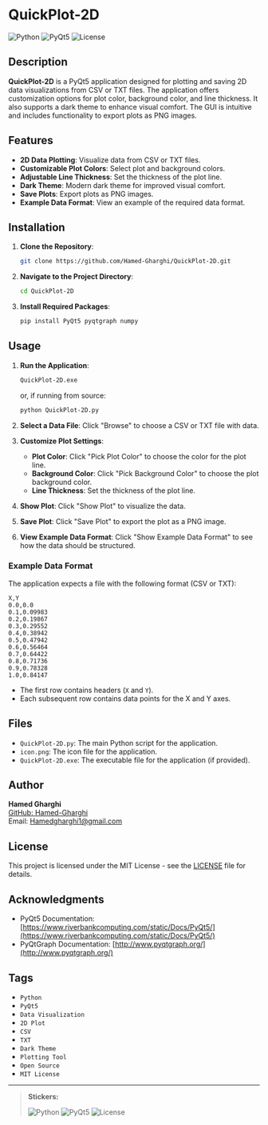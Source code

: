 # QuickPlot-2D

![Python](https://img.shields.io/badge/Python-3.7%2B-blue)
![PyQt5](https://img.shields.io/badge/PyQt5-5.15.7-green)
![License](https://img.shields.io/badge/License-MIT-yellow)

## Description

**QuickPlot-2D** is a PyQt5 application designed for plotting and saving 2D data visualizations from CSV or TXT files. The application offers customization options for plot color, background color, and line thickness. It also supports a dark theme to enhance visual comfort. The GUI is intuitive and includes functionality to export plots as PNG images.

## Features

- **2D Data Plotting**: Visualize data from CSV or TXT files.
- **Customizable Plot Colors**: Select plot and background colors.
- **Adjustable Line Thickness**: Set the thickness of the plot line.
- **Dark Theme**: Modern dark theme for improved visual comfort.
- **Save Plots**: Export plots as PNG images.
- **Example Data Format**: View an example of the required data format.

## Installation

1. **Clone the Repository**:
   ```sh
   git clone https://github.com/Hamed-Gharghi/QuickPlot-2D.git
   ```

2. **Navigate to the Project Directory**:
   ```sh
   cd QuickPlot-2D
   ```

3. **Install Required Packages**:
   ```sh
   pip install PyQt5 pyqtgraph numpy
   ```

## Usage

1. **Run the Application**:
   ```sh
   QuickPlot-2D.exe
   ```
   or, if running from source:
   ```sh
   python QuickPlot-2D.py
   ```

2. **Select a Data File**: Click "Browse" to choose a CSV or TXT file with data.

3. **Customize Plot Settings**:
   - **Plot Color**: Click "Pick Plot Color" to choose the color for the plot line.
   - **Background Color**: Click "Pick Background Color" to choose the plot background color.
   - **Line Thickness**: Set the thickness of the plot line.

4. **Show Plot**: Click "Show Plot" to visualize the data.

5. **Save Plot**: Click "Save Plot" to export the plot as a PNG image.

6. **View Example Data Format**: Click "Show Example Data Format" to see how the data should be structured.

### Example Data Format

The application expects a file with the following format (CSV or TXT):

```
X,Y
0.0,0.0
0.1,0.09983
0.2,0.19867
0.3,0.29552
0.4,0.38942
0.5,0.47942
0.6,0.56464
0.7,0.64422
0.8,0.71736
0.9,0.78328
1.0,0.84147
```

- The first row contains headers (`X` and `Y`).
- Each subsequent row contains data points for the X and Y axes.

## Files

- `QuickPlot-2D.py`: The main Python script for the application.
- `icon.png`: The icon file for the application.
- `QuickPlot-2D.exe`: The executable file for the application (if provided).

## Author

**Hamed Gharghi**  
[GitHub: Hamed-Gharghi](https://github.com/Hamed-Gharghi)  
Email: [Hamedgharghi1@gmail.com](mailto:Hamedgharghi1@gmail.com)

## License

This project is licensed under the MIT License - see the [LICENSE](LICENSE) file for details.

## Acknowledgments

- PyQt5 Documentation: [https://www.riverbankcomputing.com/static/Docs/PyQt5/](https://www.riverbankcomputing.com/static/Docs/PyQt5/)
- PyQtGraph Documentation: [http://www.pyqtgraph.org/](http://www.pyqtgraph.org/)

## Tags

- `Python`
- `PyQt5`
- `Data Visualization`
- `2D Plot`
- `CSV`
- `TXT`
- `Dark Theme`
- `Plotting Tool`
- `Open Source`
- `MIT License`

---

> **Stickers:**
> 
> ![Python](https://img.shields.io/badge/Python-3.7%2B-blue)
> ![PyQt5](https://img.shields.io/badge/PyQt5-5.15.7-green)
> ![License](https://img.shields.io/badge/License-MIT-yellow)
